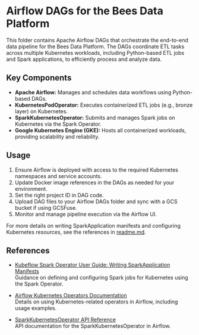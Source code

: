 
# Airflow DAGs for the Bees Data Platform

This folder contains Apache Airflow DAGs that orchestrate the end-to-end data pipeline for the Bees Data Platform. The DAGs coordinate ETL tasks across multiple Kubernetes workloads, including Python-based ETL jobs and Spark applications, to efficiently process and analyze data.

## Key Components

- **Apache Airflow:** Manages and schedules data workflows using Python-based DAGs.
- **KubernetesPodOperator:** Executes containerized ETL jobs (e.g., bronze layer) on Kubernetes.
- **SparkKubernetesOperator:** Submits and manages Spark jobs on Kubernetes via the Spark Operator.
- **Google Kubernetes Engine (GKE):** Hosts all containerized workloads, providing scalability and reliability.

## Usage

1. Ensure Airflow is deployed with access to the required Kubernetes namespaces and service accounts.
2. Update Docker image references in the DAGs as needed for your environment.
3. Set the right project ID in DAG code.
4. Upload DAG files to your Airflow DAGs folder and sync with a GCS bucket if using GCSFuse.
5. Monitor and manage pipeline execution via the Airflow UI.

For more details on writing SparkApplication manifests and configuring Kubernetes resources, see the references in [readme.md](readme.md).

## References

- [Kubeflow Spark Operator User Guide: Writing SparkApplication Manifests](https://www.kubeflow.org/docs/components/spark-operator/user-guide/writing-sparkapplication/)  
    Guidance on defining and configuring Spark jobs for Kubernetes using the Spark Operator.

- [Airflow Kubernetes Operators Documentation](https://airflow.apache.org/docs/apache-airflow-providers-cncf-kubernetes/stable/operators.html)  
    Details on using Kubernetes-related operators in Airflow, including usage examples.

- [SparkKubernetesOperator API Reference](https://airflow.apache.org/docs/apache-airflow-providers-cncf-kubernetes/stable/_api/airflow/providers/cncf/kubernetes/operators/spark_kubernetes/index.html)  
    API documentation for the SparkKubernetesOperator in Airflow.

